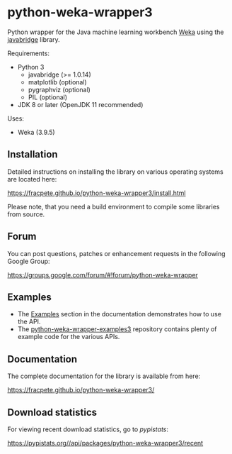 # python-weka-wrapper3

Python wrapper for the Java machine learning workbench [Weka](http://www.cs.waikato.ac.nz/~ml/weka/)
using the [javabridge](https://pypi.python.org/pypi/javabridge) library.

Requirements:

* Python 3
  * javabridge (>= 1.0.14)
  * matplotlib (optional)
  * pygraphviz (optional)
  * PIL (optional)
* JDK 8 or later (OpenJDK 11 recommended)

Uses:
* Weka (3.9.5)


## Installation

Detailed instructions on installing the library on various operating systems are located here:

https://fracpete.github.io/python-weka-wrapper3/install.html

Please note, that you need a build environment to compile some libraries from source.


## Forum

You can post questions, patches or enhancement requests in the following Google Group:

https://groups.google.com/forum/#!forum/python-weka-wrapper


## Examples

* The [Examples](https://fracpete.github.io/python-weka-wrapper3/examples.html)
  section in the documentation demonstrates how to use the API. 
* The [python-weka-wrapper-examples3](https://github.com/fracpete/python-weka-wrapper3-examples)
  repository contains plenty of example code for the various APIs.


## Documentation

The complete documentation for the library is available from here:

https://fracpete.github.io/python-weka-wrapper3/


## Download statistics

For viewing recent download statistics, go to *pypistats*:

https://pypistats.org//api/packages/python-weka-wrapper3/recent
